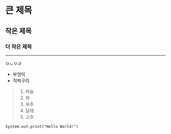 # 큰 제목
## 작은 제목
### 더 작은 제목

---

ㅁㄴㅇㄹ

- 부엉이
- 직박구리

> 1. 마늘
> 2. 파
> 3. 부추
> 4. 달래
> 5. 고추

```System.out.print("Hello World!")```

